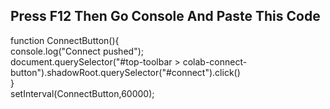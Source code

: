 Press F12 Then Go Console And Paste This Code
----------
function ConnectButton(){  
    console.log("Connect pushed");   
    document.querySelector("#top-toolbar > colab-connect-button").shadowRoot.querySelector("#connect").click()   
}  
setInterval(ConnectButton,60000);  
